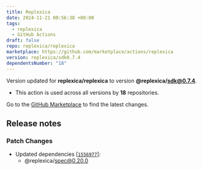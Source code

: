 ```yaml
---
title: Replexica
date: 2024-11-21 00:56:38 +00:00
tags:
  - replexica
  - GitHub Actions
draft: false
repo: replexica/replexica
marketplace: https://github.com/marketplace/actions/replexica
version: replexica/sdk0.7.4
dependentsNumber: "18"
---
```



Version updated for **replexica/replexica** to version **@replexica/sdk@0.7.4**.
- This action is used across all versions by **18** repositories.

Go to the [GitHub Marketplace](https://github.com/marketplace/actions/replexica) to find the latest changes.

## Release notes

### Patch Changes

-   Updated dependencies \[[`1556977`](https://github.com/replexica/replexica/commit/1556977332a6f949100283bfa8c9a9ff5e74b156)]:
    -   @replexica/spec@0.20.0

